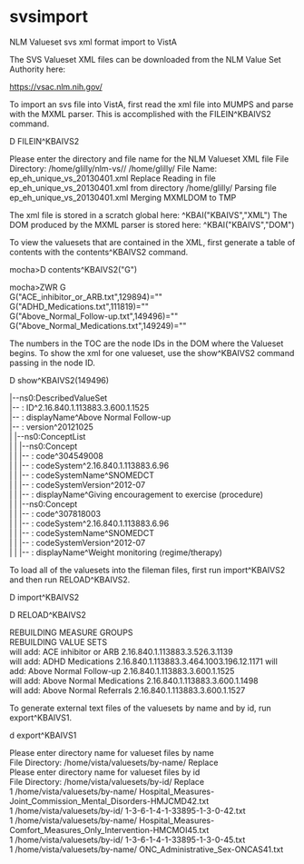 svsimport
=========

NLM Valueset svs xml format import to VistA 

The SVS Valueset XML files can be downloaded from the NLM Value Set Authority here:

https://vsac.nlm.nih.gov/

To import an svs file into VistA, first read the xml file into MUMPS and parse with
the MXML parser. This is accomplished with the FILEIN^KBAIVS2 command.

D FILEIN^KBAIVS2

Please enter the directory and file name for the NLM Valueset XML file
File Directory: /home/glilly/nlm-vs// /home/glilly/
File Name: ep_eh_unique_vs_20130401.xml  Replace
Reading in file ep_eh_unique_vs_20130401.xml from directory /home/glilly/
Parsing file ep_eh_unique_vs_20130401.xml
Merging MXMLDOM to TMP

The xml file is stored in a scratch global here: ^KBAI("KBAIVS","XML")
The DOM produced by the MXML parser is stored here: ^KBAI("KBAIVS","DOM")

To view the valuesets that are contained in the XML, first generate a table of 
contents with the contents^KBAIVS2 command.

mocha>D contents^KBAIVS2("G")                                                               
                                                                                
mocha>ZWR G                                                                                 
G("ACE_inhibitor_or_ARB.txt",129894)=""                                         
G("ADHD_Medications.txt",111819)=""                                           
G("Above_Normal_Follow-up.txt",149496)=""                                  
G("Above_Normal_Medications.txt",149249)=""         

The numbers in the TOC are the node IDs in the DOM where the Valueset begins. 
To show the xml for one valueset, use the show^KBAIVS2 command passing in the node ID.

D show^KBAIVS2(149496)                                                                
                                                                                
|--ns0:DescribedValueSet                                                        
|--  : ID^2.16.840.1.113883.3.600.1.1525                                        
|--  : displayName^Above Normal Follow-up                
|--  : version^20121025                                                
|  |--ns0:ConceptList                                                                     
|  |  |--ns0:Concept                                                                      
|  |  |--  : code^304549008                                                               
|  |  |--  : codeSystem^2.16.840.1.113883.6.96                                           
|  |  |--  : codeSystemName^SNOMEDCT                                                      
|  |  |--  : codeSystemVersion^2012-07                                                    
|  |  |--  : displayName^Giving encouragement to exercise (procedure)                     
|  |  |--ns0:Concept                                                                      
|  |  |--  : code^307818003                                                              
|  |  |--  : codeSystem^2.16.840.1.113883.6.96                                            
|  |  |--  : codeSystemName^SNOMEDCT                                                      
|  |  |--  : codeSystemVersion^2012-07                                                    
|  |  |--  : displayName^Weight monitoring (regime/therapy)     
<snip>

To load all of the valuesets into the fileman files, first run import^KBAIVS2 and
then run RELOAD^KBAIVS2.

D import^KBAIVS2


D RELOAD^KBAIVS2                                                
                                                                                
REBUILDING MEASURE GROUPS                                   
REBUILDING VALUE SETS                                   
will add: ACE inhibitor or ARB 2.16.840.1.113883.3.526.3.1139                   
will add: ADHD Medications 2.16.840.1.113883.3.464.1003.196.12.1171
will add: Above Normal Follow-up 2.16.840.1.113883.3.600.1.1525    
will add: Above Normal Medications 2.16.840.1.113883.3.600.1.1498    
will add: Above Normal Referrals 2.16.840.1.113883.3.600.1.1527                 
<snip>

To generate external text files of the valuesets by name and by id, run export^KBAIVS1.

d export^KBAIVS1                                                                      
                                                                                           
Please enter directory name for valueset files by name                                     
File Directory: /home/vista/valuesets/by-name/  Replace                                    
Please enter directory name for valueset files by id                                       
File Directory: /home/vista/valuesets/by-id/  Replace                                      
1 /home/vista/valuesets/by-name/ Hospital_Measures-Joint_Commission_Mental_Disorders-HMJCMD42.txt                                                                          
1 /home/vista/valuesets/by-id/ 1-3-6-1-4-1-33895-1-3-0-42.txt                              
1 /home/vista/valuesets/by-name/ Hospital_Measures-Comfort_Measures_Only_Intervention-HMCMOI45.txt                                                                         
1 /home/vista/valuesets/by-id/ 1-3-6-1-4-1-33895-1-3-0-45.txt                             
1 /home/vista/valuesets/by-name/ ONC_Administrative_Sex-ONCAS41.txt        
<snip>